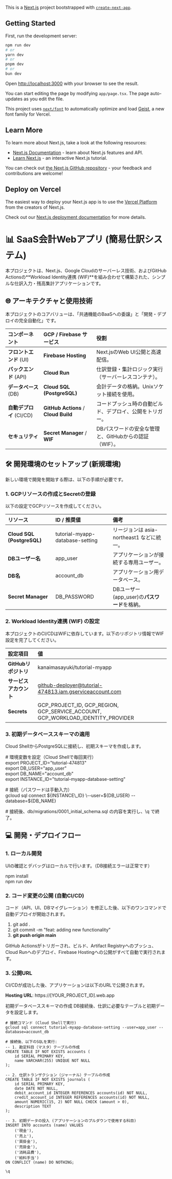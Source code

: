 This is a [Next.js](https://nextjs.org) project bootstrapped with [`create-next-app`](https://nextjs.org/docs/app/api-reference/cli/create-next-app).

## Getting Started

First, run the development server:

```bash
npm run dev
# or
yarn dev
# or
pnpm dev
# or
bun dev
```

Open [http://localhost:3000](http://localhost:3000) with your browser to see the result.

You can start editing the page by modifying `app/page.tsx`. The page auto-updates as you edit the file.

This project uses [`next/font`](https://nextjs.org/docs/app/building-your-application/optimizing/fonts) to automatically optimize and load [Geist](https://vercel.com/font), a new font family for Vercel.

## Learn More

To learn more about Next.js, take a look at the following resources:

- [Next.js Documentation](https://nextjs.org/docs) - learn about Next.js features and API.
- [Learn Next.js](https://nextjs.org/learn) - an interactive Next.js tutorial.

You can check out [the Next.js GitHub repository](https://github.com/vercel/next.js) - your feedback and contributions are welcome!

## Deploy on Vercel

The easiest way to deploy your Next.js app is to use the [Vercel Platform](https://vercel.com/new?utm_medium=default-template&filter=next.js&utm_source=create-next-app&utm_campaign=create-next-app-readme) from the creators of Next.js.

Check out our [Next.js deployment documentation](https://nextjs.org/docs/app/building-your-application/deploying) for more details.



# **📊 SaaS会計Webアプリ (簡易仕訳システム)**

本プロジェクトは、Next.js、Google Cloudのサーバーレス技術、およびGitHub Actionsの\*\*Workload Identity連携 (WIF)\*\*を組み合わせて構築された、シンプルな仕訳入力・残高集計アプリケーションです。

## **🌐 アーキテクチャと使用技術**

本プロジェクトのコアバリューは、「共通機能のBaaSへの委譲」と「開発・デプロイの完全自動化」です。

| コンポーネント | GCP / Firebase サービス | 役割 |
| :---- | :---- | :---- |
| **フロントエンド** (UI) | **Firebase Hosting** | Next.jsのWeb UI公開と高速配信。 |
| **バックエンド** (API) | **Cloud Run** | 仕訳登録・集計ロジック実行（サーバーレスコンテナ）。 |
| **データベース** (DB) | **Cloud SQL (PostgreSQL)** | 会計データの格納。Unixソケット接続を使用。 |
| **自動デプロイ** (CI/CD) | **GitHub Actions** / **Cloud Build** | コードプッシュ時の自動ビルド、デプロイ、公開をトリガー。 |
| **セキュリティ** | **Secret Manager** / **WIF** | DBパスワードの安全な管理と、GitHubからの認証（WIF）。 |

## **🛠️ 開発環境のセットアップ (新規環境)**

新しい環境で開発を開始する際は、以下の手順が必要です。

### **1\. GCPリソースの作成とSecretの登録**

以下の設定でGCPリソースを作成してください。

| リソース | ID / 推奨値 | 備考 |
| :---- | :---- | :---- |
| **Cloud SQL (PostgreSQL)** | tutorial-myapp-database-setting | リージョンは asia-northeast1 などに統一。 |
| **DBユーザー名** | app\_user | アプリケーションが接続する専用ユーザー。 |
| **DB名** | account\_db | アプリケーション用データベース。 |
| **Secret Manager** | DB\_PASSWORD | DBユーザー(app\_user)の**パスワード**を格納。 |

### **2\. Workload Identity連携 (WIF) の設定**

本プロジェクトのCI/CDはWIFに依存しています。以下のリポジトリ情報でWIF設定を完了してください。

| 設定項目 | 値 |
| :---- | :---- |
| **GitHubリポジトリ** | kanaimasayuki/tutorial-myapp |
| **サービスアカウント** | github-deployer@tutorial-474813.iam.gserviceaccount.com |
| **Secrets** | GCP\_PROJECT\_ID, GCP\_REGION, GCP\_SERVICE\_ACCOUNT, GCP\_WORKLOAD\_IDENTITY\_PROVIDER |

### **3\. 初期データベーススキーマの適用**

Cloud ShellからPostgreSQLに接続し、初期スキーマを作成します。

\# 環境変数を設定（Cloud Shellで毎回実行）  
export PROJECT\_ID="tutorial-474813"  
export DB\_USER="app\_user"  
export DB\_NAME="account\_db"  
export INSTANCE\_ID="tutorial-myapp-database-setting"

\# 接続（パスワードは手動入力）  
gcloud sql connect ${INSTANCE\_ID} \--user=${DB\_USER} \--database=${DB\_NAME}

\# 接続後、db/migrations/0001\_initial\_schema.sql の内容を実行し、\\q で終了。

## **💻 開発・デプロイフロー**

### **1\. ローカル開発**

UIの確認とデバッグはローカルで行います。（DB接続エラーは正常です）

npm install  
npm run dev

### **2\. コード変更の公開 (自動CI/CD)**

コード（API、UI、DBマイグレーション）を修正した後、以下のワンコマンドで自動デプロイが開始されます。

1. git add .  
2. git commit \-m "feat: adding new functionality"  
3. **git push origin main**

GitHub Actionsがトリガーされ、ビルド、Artifact Registryへのプッシュ、Cloud Runへのデプロイ、Firebase Hostingへの公開がすべて自動で実行されます。

### **3\. 公開URL**

CI/CDが成功した後、アプリケーションは以下のURLで公開されます。

**Hosting URL**: https://\[YOUR\_PROJECT\_ID\].web.app



初期データベーススキーマの作成
DB接続後、仕訳に必要なテーブルと初期データを設定します。

```
# 接続コマンド (Cloud Shellで実行)
gcloud sql connect tutorial-myapp-database-setting --user=app_user --database=account_db

# 接続後、以下のSQLを実行:
-- 1. 勘定科目（マスタ）テーブルの作成
CREATE TABLE IF NOT EXISTS accounts (
    id SERIAL PRIMARY KEY,
    name VARCHAR(255) UNIQUE NOT NULL
);

-- 2. 仕訳トランザクション（ジャーナル）テーブルの作成
CREATE TABLE IF NOT EXISTS journals (
    id SERIAL PRIMARY KEY,
    date DATE NOT NULL,
    debit_account_id INTEGER REFERENCES accounts(id) NOT NULL,
    credit_account_id INTEGER REFERENCES accounts(id) NOT NULL,
    amount NUMERIC(15, 2) NOT NULL CHECK (amount > 0),
    description TEXT
);

-- 3. 初期データの投入 (アプリケーションのプルダウンで使用する科目)
INSERT INTO accounts (name) VALUES 
    ('現金'), 
    ('売上'), 
    ('買掛金'), 
    ('売掛金'), 
    ('消耗品費'), 
    ('給料手当') 
ON CONFLICT (name) DO NOTHING;

\q
```

